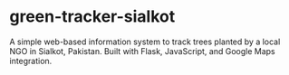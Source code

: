 # green-tracker-sialkot
A simple web-based information system to track trees planted by a local NGO in Sialkot, Pakistan. Built with Flask, JavaScript, and Google Maps integration.
